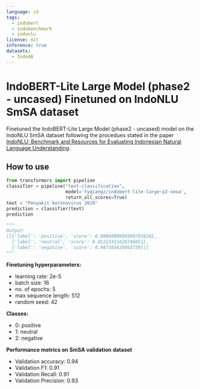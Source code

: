 ```yaml
---
language: id
tags:
  - indobert
  - indobenchmark
  - indonlu
license: mit
inference: true
datasets:
  - Indo4B
---
```


# IndoBERT-Lite Large Model (phase2 - uncased) Finetuned on IndoNLU SmSA dataset

Finetuned the IndoBERT-Lite Large Model (phase2 - uncased) model on the IndoNLU SmSA dataset following the procedues stated in the paper [IndoNLU: Benchmark and Resources for Evaluating Indonesian
Natural Language Understanding](https://arxiv.org/pdf/2009.05387.pdf).

## How to use

```python
from transformers import pipeline
classifier = pipeline("text-classification", 
                      model='tyqiangz/indobert-lite-large-p2-smsa', 
                      return_all_scores=True)
text = "Penyakit koronavirus 2019"
prediction = classifier(text)
prediction

"""
Output:
[[{'label': 'positive', 'score': 0.0006000096909701824},
  {'label': 'neutral', 'score': 0.01223431620746851},
  {'label': 'negative', 'score': 0.987165629863739}]]
"""
```

**Finetuning hyperparameters:**
- learning rate: 2e-5
- batch size: 16
- no. of epochs: 5
- max sequence length: 512
- random seed: 42

**Classes:**
- 0: positive
- 1: neutral
- 2: negative

**Performance metrics on SmSA validation dataset**
- Validation accuracy: 0.94
- Validation F1: 0.91
- Validation Recall: 0.91
- Validation Precision: 0.93

